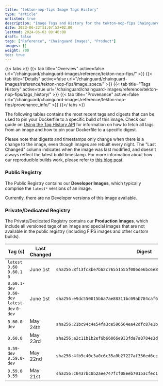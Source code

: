 ```yaml
---
title: "tekton-nop-fips Image Tags History"
type: "article"
unlisted: true
description: "Image Tags and History for the tekton-nop-fips Chainguard Image"
date: 2023-06-22T11:07:52+02:00
lastmod: 2024-06-03 00:46:08
draft: false
tags: ["Reference", "Chainguard Images", "Product"]
images: []
weight: 700
toc: true
---
```


{{< tabs >}}
{{< tab title="Overview" active=false url="/chainguard/chainguard-images/reference/tekton-nop-fips/" >}}
{{< tab title="Details" active=false url="/chainguard/chainguard-images/reference/tekton-nop-fips/image_specs/" >}}
{{< tab title="Tags History" active=true url="/chainguard/chainguard-images/reference/tekton-nop-fips/tags_history/" >}}
{{< tab title="Provenance" active=false url="/chainguard/chainguard-images/reference/tekton-nop-fips/provenance_info/" >}}
{{</ tabs >}}

The following tables contains the most recent tags and digests that can be used to pin your Dockerfile to a specific build of this image. Check our guide on [Using the Tag History API](/chainguard/chainguard-images/using-the-tag-history-api/) for information on how to fetch all tags from an image and how to pin your Dockerfile to a specific digest.

Please note that digests and timestamps only change when there is a change to the image, even though images are rebuilt every night. The "Last Changed" column indicates when the image was last modified, and doesn't always reflect the latest build timestamp. For more information about how our reproducible builds work, please refer to [this blog post](https://www.chainguard.dev/unchained/reproducing-chainguards-reproducible-image-builds).

### Public Registry
The Public Registry contains our **Developer Images**, which typically comprise the `latest*` versions of an image.

Currently, there are no Developer versions of this image available.

### Private/Dedicated Registry
The Private/Dedicated Registry contains our **Production Images**, which include all versioned tags of an image and special images that are not available in the public registry (including FIPS images and other custom builds).

| Tag (s)                                       | Last Changed | Digest                                                                    |
|-----------------------------------------------|--------------|---------------------------------------------------------------------------|
|  `latest` `0.60` `0.60.1` `0`                 | June 1st     | `sha256:8f13fc3be7b62c76551555f006de6bc6e86b8e3949a0212a30abcb2e9d97c7ee` |
|  `0.60.1-dev` `0.60-dev` `latest-dev` `0-dev` | June 1st     | `sha256:e9dc550015b6a7ae88311bc09ab784caf6264c4129a3642b315ddc9bcb452552` |
|  `0.60.0-dev`                                 | May 24th     | `sha256:21bc94c4e54fa3ce506564ea42dfc87e1bb19ca985c736f2ec5fea76147b460f` |
|  `0.60.0`                                     | May 23rd     | `sha256:a2c11b1b2ef6b66066e933fda7a8784e3d59a7a97751b11aafd1d844f4d3be61` |
|  `0.59-dev` `0.59.0-dev`                      | May 22nd     | `sha256:4fb5c40c3a0c6c35a0b27227af356ed6cc6a92329c9092e6a4f6c7cf0286e8e6` |
|  `0.59.0` `0.59`                              | May 21st     | `sha256:c0437bc0b2aee747fcf08eeb70153cfec10fc81e7de91527f9bfe7fe26763d30` |

